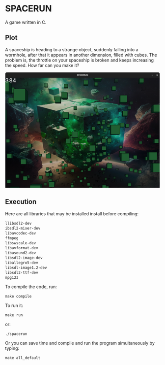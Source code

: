 # SPACERUN

A game written in C.
## Plot
A spaceship is heading to a strange object, suddenly falling into a wormhole, after that it appears in another dimension, filled with cubes. The problem is, the throttle on your spaceship is broken and keeps increasing the speed. How far can you make it?

![Gameplay](https://github.com/MLO73/SPACERUN/blob/main/resources/Screenshot.png?raw=true)

## Execution
Here are all libraries that may be installed install before compiling:
```
llibsdl2-dev
ibsdl2-mixer-dev
libavcodec-dev
ffmpeg
libswscale-dev
libavformat-dev
libasound2-dev
libsdl2-image-dev
liballegro5-dev
libsdl-image1.2-dev
libsdl2-ttf-dev
mpg123
```
To compile the code, run:

    make compile
To run it:

    make run
or:

    ./spacerun
Or you can save time and compile and run the program simultaneously by typing:

    make all_default
